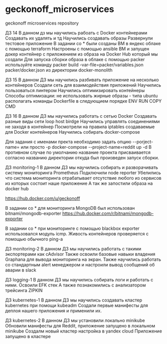 # geckonoff_microservices
geckonoff microservices repository

ДЗ 14
В данном дз мы научились рабоать с Docker контейнерами
Создавать их удалять и тд
Научились создавать образы
Развернули тестовое приложение
В задании со * были созданы ВМ в яндекс облаке с помощью terraform 
Настроены с помощью ansible ВМ и запущен докер контейнер с приложением из образа на Docker Hub который мы создали
Для запуска сборки образа в облаке с помощью packer используйте команду
packer build -var-file=packer/variables.json  packer/docker.json
из директории docker-monolith

ДЗ 15
В данном ДЗ мы научились разбивать приложение на несколько контейнеров
Создали сеть для взаимодействия приложений
Научились пользоваться линтером
Научились оптимизировать контейнеры
Способы оптимизации:
 не использовать жирные образы - типа ubuntu
 располагать команды Dockerfile в следующием порядке
 ENV
 RUN
 COPY
 CMD

ДЗ 16
В данном ДЗ мы научились работать с сетью Docker
Создавать разные виды сети
loop
host
birdge
Научились управлять соединениями не заходя в контейнер
Посмотрели на правила iptables создаваемые для Docker контейнеров
Научились собирать docker-compose

Для задания с именами пректа необходимо задать опцию --porject-name= или просто -p
docker-compose --project-name=reddit up -d
В противном случае по умолчанию название проекта присваивается согласно названию директории откуда был произведен запуск сборки.

ДЗ monitoring-1
В данном ДЗ мы научились собирать и разворачивать систему мониторинга Prometheus
Подключили node reporter
Убелились что система мониторинга отрабатывает отсутствие любого из сервисов из которых состоит наше приложение
А так же запостили образа на docker hub

https://hub.docker.com/u/geckonoff

В задании со * для мониторинга MongoDB был использован bitnami/mongodb-exporter
https://hub.docker.com/r/bitnami/mongodb-exporter

В задании со * при мониторинге с помощью blackbox exporter использовался модуль icmp. Живость контейнеров проверяется с помощью обычного ping-а

ДЗ monitoring-2
В данном ДЗ мы научились работать с такими экспортерами как cAdvisor
Также освоили базовые навыки владения Graphana для вывода мониторинга на экран.
Также научились работать со стандартным alert менеджером и настроили вывод сообщений об аварии в slack

ДЗ logging-1
В данном ДЗ мы научились собирать логи и работать с ними.
Освоили EFK стек
А также познакомились с анализатором трейсинга ZIPKIN

ДЗ kubernetes-1
В данном ДЗ мы научились создавать кластер kubernetes при помощи kubeadm
Создали первые манифесты для деплоя нашего приложения и применили их.

ДЗ kubernetes-2
В данном ДЗ мы установили локально minikube
Обновили манифесты для Reddit, приложение запущено в локальном minikube
Создалм новый кластер настройка в yandex cloud
Приложение запущено в кластере
